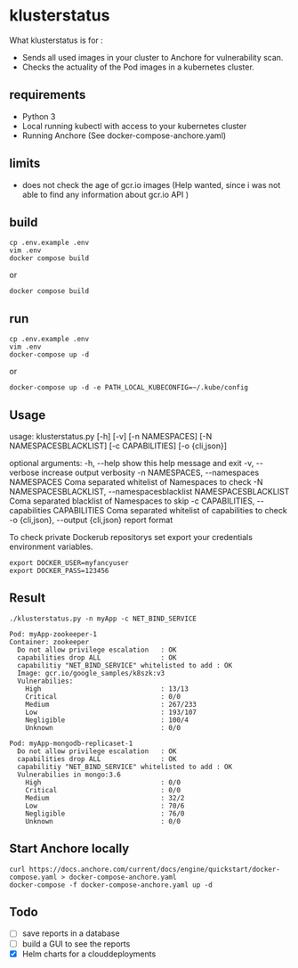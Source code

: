 # klusterstatus
What klusterstatus is for : 

  - Sends all used images in your cluster to Anchore for vulnerability scan. 
  - Checks the actuality of the Pod images in a kubernetes cluster. 

## requirements
 - Python 3
 - Local running kubectl with access to your kubernetes cluster
 - Running Anchore (See docker-compose-anchore.yaml)

 ## limits
 - does not check the age of gcr.io images (Help wanted, since i was not able to find any information about gcr.io API )

## build
```
cp .env.example .env
vim .env
docker compose build
```
or
```
docker compose build
```


## run
```
cp .env.example .env
vim .env
docker-compose up -d 
``` 
or 
```
docker-compose up -d -e PATH_LOCAL_KUBECONFIG=~/.kube/config
```

## Usage
usage: klusterstatus.py [-h] [-v] [-n NAMESPACES] [-N NAMESPACESBLACKLIST]
                        [-c CAPABILITIES] [-o {cli,json}]

optional arguments:
  -h, --help            show this help message and exit
  -v, --verbose         increase output verbosity
  -n NAMESPACES, --namespaces NAMESPACES
                        Coma separated whitelist of Namespaces to check
  -N NAMESPACESBLACKLIST, --namespacesblacklist NAMESPACESBLACKLIST
                        Coma separated blacklist of Namespaces to skip
  -c CAPABILITIES, --capabilities CAPABILITIES
                        Coma separated whitelist of capabilities to check
  -o {cli,json}, --output {cli,json}
                        report format

To check private Dockerub repositorys set export your credentials environment variables.
```
export DOCKER_USER=myfancyuser
export DOCKER_PASS=123456
```

## Result
```
./klusterstatus.py -n myApp -c NET_BIND_SERVICE 

Pod: myApp-zookeeper-1
Container: zookeeper
  Do not allow privilege escalation   : OK
  capabilities drop ALL               : OK
  capabilitiy "NET_BIND_SERVICE" whitelisted to add : OK
  Image: gcr.io/google_samples/k8szk:v3
  Vulnerabilies:                               
    High                              : 13/13
    Critical                          : 0/0
    Medium                            : 267/233
    Low                               : 193/107
    Negligible                        : 100/4
    Unknown                           : 0/0

Pod: myApp-mongodb-replicaset-1
  Do not allow privilege escalation   : OK
  capabilities drop ALL               : OK
  capabilitiy "NET_BIND_SERVICE" whitelisted to add : OK
  Vulnerabilies in mongo:3.6                               
    High                              : 0/0
    Critical                          : 0/0
    Medium                            : 32/2
    Low                               : 70/6
    Negligible                        : 76/0
    Unknown                           : 0/0
```


## Start Anchore locally
```
curl https://docs.anchore.com/current/docs/engine/quickstart/docker-compose.yaml > docker-compose-anchore.yaml
docker-compose -f docker-compose-anchore.yaml up -d 
```

## Todo
 - [ ] save reports in a database
 - [ ] build a GUI to see the reports
 - [x] Helm charts for a clouddeployments